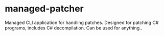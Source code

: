 # managed-patcher
Managed CLI application for handling patches. Designed for patching C# programs, includes C# decompilation. Can be used for anything..
